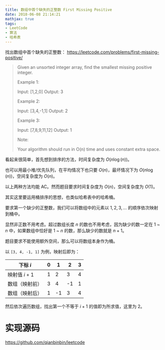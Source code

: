 ```yaml
---
title: 数组中首个缺失的正整数 First Missing Positive
date: 2018-06-08 21:14:21
mathjax: true
tags:
- LeetCode
- 算法
- 哈希表
---
```


找出数组中首个缺失的正整数：
<https://leetcode.com/problems/first-missing-positive/>

> Given an unsorted integer array, find the smallest missing positive integer.
> 
> Example 1:
> 
> Input: [1,2,0]
> Output: 3
> 
> Example 2:
> 
> Input: [3,4,-1,1]
> Output: 2
> 
> Example 3:
> 
> Input: [7,8,9,11,12]
> Output: 1
> 
> Note:
> 
> Your algorithm should run in O(n) time and uses constant extra space.

看起来很简单，首先想到排序的方法，时间复杂度为 $O(n\log(n))$。

也可以用最小堆/优先队列，在平均情况下也只要 $O(n)$，最坏情况下为 $O(n\log(n))$，空间复杂度为 $O(n)$。

以上两种方法均能 AC。然而题目要求时间复杂度为 $O(n)$，空间复杂度为 $O(1)$。

<!-- more -->

其实这里要运用桶排序的思想，也类似哈希表中的哈希桶。

要求第一个缺少的正整数，我们可以将数组中的元素以 $1, 2, 3, ...$ 的顺序依次映射到桶中。

显然非正数不用考虑。超过数组长度 $n$ 的数也不用考虑，因为缺少的数一定在 $1$ ~ $n$ 中，如果数组中恰好是 $1$ ~ $n$ 的数，那么缺少的数就是 $n + 1$。

题目要求不能使用额外空间，那么可以将数组本身作为桶。

以 `[3, 4, -1, 1]` 为例，映射后即为：

下标 $i$ | 0 | 1 | 2 | 3
---------|---|---|---|--
映射值 $i + 1$ | 1 | 2 | 3 | 4
数组（映射前） | 3 | 4 | -1| 1
数组（映射后） | 1 | -1| 3 | 4

然后依次遍历数组，找出第一个不等于 $i + 1$ 的值即为所求值，这里为 $2$。

# 实现源码

<https://github.com/qianbinbin/leetcode>
